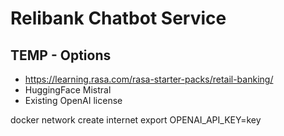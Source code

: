 # Relibank Chatbot Service

## TEMP - Options
- https://learning.rasa.com/rasa-starter-packs/retail-banking/
- HuggingFace Mistral
- Existing OpenAI license

docker network create internet
export OPENAI_API_KEY=key